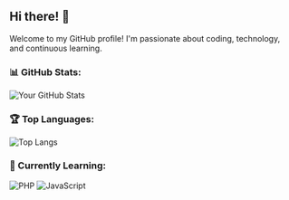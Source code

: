 ## Hi there! 👋

Welcome to my GitHub profile! I'm passionate about coding, technology, and continuous learning.

### 📊 GitHub Stats:
![Your GitHub Stats](https://github-readme-stats.vercel.app/api?username=kemasmyunus&show_icons=true&theme=radical)

### 🏆 Top Languages:
![Top Langs](https://github-readme-stats.vercel.app/api/top-langs/?username=kemasmyunus&layout=compact&theme=radical)

### 🌱 Currently Learning:
![PHP](https://img.shields.io/badge/PHP-777BB4?style=for-the-badge&logo=php&logoColor=white)
![JavaScript](https://img.shields.io/badge/JavaScript-F7DF1E?style=for-the-badge&logo=javascript&logoColor=black)
